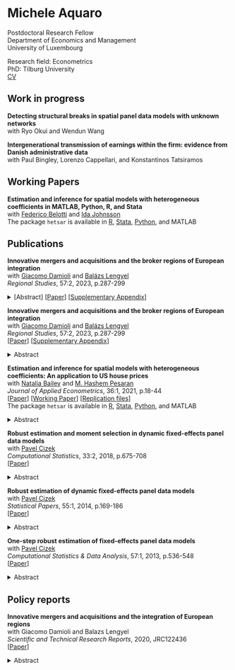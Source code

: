 # Michele Aquaro

Postdoctoral Research Fellow<br/>
Department of Economics and Management<br/>
University of Luxembourg

Research field: Econometrics<br/>
PhD: Tilburg University<br/>
[CV](./aquaro-cv.pdf)<br/>

## Work in progress

**Detecting structural breaks in spatial panel data models with unknown networks**<br/>
with
Ryo Okui and
Wendun Wang<br/>

**Intergenerational transmission of earnings within the firm: evidence from Danish administrative data**<br/>
with
Paul Bingley,
Lorenzo Cappellari,
and Konstantinos Tatsiramos<br/>

## Working Papers

**Estimation and inference for spatial models with heterogeneous coefficients in MATLAB, Python, R, and Stata**<br/>
with 
[Federico Belotti](https://economia.uniroma2.it/faculty/333/belotti-federico) and
[Ida Johnsson](https://idajohnsson.com/)<br/>
The package `hetsar` is available in
[R](https://github.com/maquaro/hetsar),
[Stata](https://ideas.repec.org/c/boc/bocode/s458926.html),
[Python](https://pypi.org/project/hetsar/), and
MATLAB

## Publications

**Innovative mergers and acquisitions and the broker regions of European integration**<br />
with 
[Giacomo Damioli](https://orcid.org/0000-0001-8308-8367) and 
[Balázs Lengyel](https://orcid.org/0000-0001-5196-5599)<br />
*Regional Studies*, 57:2, 2023, p.287-299
<details>
  <summary>
    [Abstract]
    [<a href="https://doi.org/10.1080/00343404.2021.1998418">Paper</a>]
    [<a href="https://www.tandfonline.com/doi/suppl/10.1080/00343404.2021.1998418">Supplementary Appendix</a>]
  </summary>
  <p>Cross-regional mergers and acquisitions (M&A) transfer control and
  diffuse knowledge across space, which facilitates the integration of business
  systems. We analyse about 40,000 cross-regional acquisitions in Europe
  completed between 2003 and 2017 and distinguish innovative and non-innovative
  M&A. Both types of deals cluster into communities constituted by countries
  or groups of neighbouring countries. However, an increasing proportion of
  deals connect different communities, especially for innovative M&A. More
  populous and richer regions host more acquiring and target companies and thus
  broker communities. Research and development expenditure and skilled human
  capital are additional factors favouring brokerage of regions by attracting
  acquirers.</p>
</details>

**Innovative mergers and acquisitions and the broker regions of European integration**<br/>
with 
[Giacomo Damioli](https://orcid.org/0000-0001-8308-8367) and 
[Balázs Lengyel](https://orcid.org/0000-0001-5196-5599)<br/>
*Regional Studies*, 57:2, 2023, p.287-299<br/>
[[Paper](https://doi.org/10.1080/00343404.2021.1998418)]
[[Supplementary Appendix](https://www.tandfonline.com/doi/suppl/10.1080/00343404.2021.1998418)]
<details>
  <summary>Abstract</summary>
  <p>Cross-regional mergers and acquisitions (M&A) transfer control and
  diffuse knowledge across space, which facilitates the integration of business
  systems. We analyse about 40,000 cross-regional acquisitions in Europe
  completed between 2003 and 2017 and distinguish innovative and non-innovative
  M&A. Both types of deals cluster into communities constituted by countries
  or groups of neighbouring countries. However, an increasing proportion of
  deals connect different communities, especially for innovative M&A. More
  populous and richer regions host more acquiring and target companies and thus
  broker communities. Research and development expenditure and skilled human
  capital are additional factors favouring brokerage of regions by attracting
  acquirers.</p>
</details>

**Estimation and inference for spatial models with heterogeneous coefficients: An application to US house prices**<br/>
with 
[Natalia Bailey](https://research.monash.edu/en/persons/natalia-bailey) and 
[M. Hashem Pesaran](http://www.econ.cam.ac.uk/people/emeritus/mhp1)<br/>
*Journal of Applied Econometrics*, 36:1, 2021, p.18-44<br/>
[[Paper](https://doi.org/10.1002/jae.2792)]
[[Working Paper](https://papers.ssrn.com/sol3/papers.cfm?abstract_id=3352931)]
[[Replication files](http://qed.econ.queensu.ca/jae/datasets/aquaro001/)]<br/>
The package `hetsar` is available in
[R](https://github.com/maquaro/hetsar),
[Stata](https://ideas.repec.org/c/boc/bocode/s458926.html),
[Python](https://pypi.org/project/hetsar/), and
MATLAB
<details>
  <summary>Abstract</summary>
  <p>This paper considers the estimation and inference of spatial panel data
  models with heterogeneous spatial lag coefficients, with and without weakly
  exogenous regressors, and subject to heteroskedastic errors. A quasi maximum
  likelihood (QML) estimation procedure is developed and the conditions for
  identification of the spatial coefficients are derived. The QML estimators of
  individual spatial coefficients, as well as their mean group estimators, are
  shown to be consistent and asymptotically normal. Small‐sample properties of
  the proposed estimators are investigated by Monte Carlo simulations and
  results are shown to be in line with the paper's key theoretical findings,
  even for panels with moderate time dimensions and irrespective of the number
  of cross‐section units. A detailed empirical application to US house price
  changes during the 1975–2014 period shows a significant degree of
  heterogeneity in spatiotemporal dynamics over the 338 Metropolitan
  Statistical Areas considered.</p>
</details>

**Robust estimation and moment selection in dynamic fixed-effects panel data models**<br/>
with [Pavel Cizek](https://research.tilburguniversity.edu/en/persons/pavel-cizek)<br/>
*Computational Statistics*, 33:2, 2018, p.675-708<br/>
[[Paper](https://doi.org/10.1007/s00180-017-0782-7)]
<details>
  <summary>Abstract</summary>
    <p>Considering linear dynamic panel data models with fixed effects,
    existing outlier–robust estimators based on the median ratio of two
    consecutive pairs of first-differenced data are extended to higher-order
    differencing. The estimation procedure is thus based on many pairwise
    differences and their ratios and is designed to combine high precision and
    good robust properties. In particular, the proposed two-step GMM estimator
    based on the corresponding moment equations relies on an innovative
    weighting scheme reflecting both the variance and bias of those moment
    equations, where the bias is assumed to stem from data contamination. To
    estimate the bias, the influence function is derived and evaluated. The
    robust properties of the estimator are characterized both under
    contamination by independent additive outliers and the patches of additive
    outliers. The proposed estimator is additionally compared with existing
    methods by means of Monte Carlo simulations.</p>
</details>

**Robust estimation of dynamic fixed-effects panel data models**<br/>
with [Pavel Cizek](https://research.tilburguniversity.edu/en/persons/pavel-cizek)<br/>
*Statistical Papers*, 55:1, 2014, p.169-186<br/>
[[Paper](https://doi.org/10.1007/s00362-013-0545-7)]
<details>
  <summary>Abstract</summary>
  <p>This paper extends an existing outlier-robust estimator of linear dynamic
  panel data models with fixed effects, which is based on the median ratio of
  two consecutive pairs of first-order differenced data. To improve its
  precision and robustness properties, a general procedure based on
  higher-order pairwise differences and their ratios is designed. The
  asymptotic distribution of this class of estimators is derived. Further, the
  breakdown point properties are obtained under contamination by independent
  additive outliers and by the patches of additive outliers, and are used to
  select the pairwise differences that do not compromise the robustness
  properties of the procedure. The proposed estimator is additionally compared
  with existing methods by means of Monte Carlo simulations.</p>
</details>

**One-step robust estimation of fixed-effects panel data models**<br/>
with [Pavel Cizek](https://research.tilburguniversity.edu/en/persons/pavel-cizek)<br/>
*Computational Statistics & Data Analysis*, 57:1, 2013, p.536-548<br/>
[[Paper](https://doi.org/10.1016/j.csda.2012.07.003)]
<details>
  <summary>Abstract</summary>
  <p>The panel-data regression models are frequently applied to micro-level
  data, which often suffer from data contamination, erroneous observations, or
  unobserved heterogeneity. Despite the adverse effects of outliers on
  classical estimation methods, there are only a few robust estimation methods
  available for fixed-effects panel data. A new estimation approach based on
  two different data transformations is therefore proposed. Considering several
  robust estimation methods applied to the transformed data, the robust and
  asymptotic properties of the proposed estimators are derived, including their
  breakdown points and asymptotic distributions. The finite-sample performance
  of the existing and proposed methods is compared by means of Monte Carlo
  simulations.</p>
</details>

## Policy reports

**Innovative mergers and acquisitions and the integration of European regions**<br/>
with 
Giacomo Damioli and Balazs Lengyel<br/>
*Scientific and Technical Research Reports*, 2020, JRC122436<br/>
[[Paper](http://publications.jrc.ec.europa.eu/repository/handle/JRC122436)]
<details>
  <summary>Abstract</summary>
  <p>Mergers and acquisitions (M&A) entail the substantial reallocation of
  economic activities. When they involve distant acquiring and target
  companies, they transfer control and diffuse knowledge across locations,
  which in turn facilitates the process of the integration of business systems.
  This study aims to understand how cross-regional European M&A facilitate the
  process of European integration. We applied social network analysis and
  regression techniques to a sample of cross-regional acquisitions between 2003
  and 2017. The data allow us to identify whether or not a target company had
  an active patent portfolio at the time of deal completion. Both types of
  deals are highly concentrated in economically more developed regions and
  cluster into communities constituted by countries or groups of neighbouring
  countries. However, a large and increasingly non-trivial proportion of deals
  connect different communities, and to a larger extent for innovative than for
  non-innovative M&A. More populous and richer regions host a disproportionally
  larger number of acquiring and target companies and thus connect fragmented
  communities. The intensity of R&D-related expenditures provides an additional
  factor favouring the connection of fragmented groups of regions by attracting
  technology-seeking acquirers.</p>
</details>


